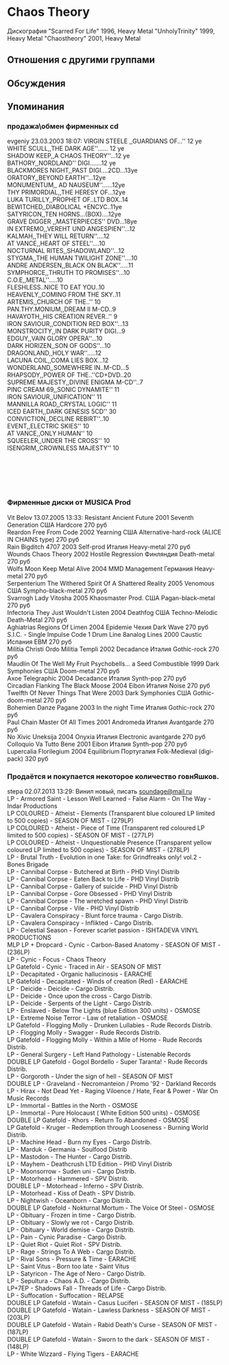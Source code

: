 # Chaos Theory

Дискография
"Scarred For Life" 1996, Heavy Metal
"UnholyTrinity" 1999, Heavy Metal
"Chaostheory" 2001, Heavy Metal

## Отношения с другими группами


## Обсуждения


## Упоминания

### продажа\обмен фирменных cd

evgeniy 23.03.2003 18:07:
VIRGIN STEELE ,,GUARDIANS OF...'' 12 уе<BR>WHITE SCULL,,THE DARK AGE''......  12 уе<BR>SHADOW KEEP,,A CHAOS THEORY''...12 ye<BR>BATHORY,,NORDLAND'' DIGI.......12 уе<BR>BLACKMORES NIGHT,,PAST DIGI....2CD...13уе<BR>ORATORY,,BEYOND EARTH''...12уе<BR>MONUMENTUM,, AD NAUSEUM''......12уе<BR>THY PRIMORDIAL,,THE HERESY OF...12уе<BR>LUKA TURILLY,,PROPHET OF..LTD BOX..14<BR>BEWITCHED,,DIABOLICAL +ENCУС..11уе<BR>SATYRICON,,TEN HORNS...(BOX)....12ye<BR>GRAVE DIGGER ,,MASTERPIECES'' DVD...18ye<BR>IN EXTREMO,,VEREHT UND ANGESPIEN''...12<BR>KALMAH,,THEY WILL RETURN''....12<BR>AT VANCE,,HEART OF STEEL''....10<BR>NOCTURNAL RITES,,SHADOWLAND''...12<BR>STYGMA,,THE HUMAN TWILIGHT ZONE''....10<BR>ANDRE ANDERSEN,,BLACK ON BLACK''.....11<BR>SYMPHORCE,,THRUTH TO PROMISES''...10<BR>C.O.E,,METAL''.....10<BR>FLESHLESS..NICE TO EAT YOU..10<BR>HEAVENLY,,COMING FROM THE SKY..11<BR>ARTEMIS,,CHURCH OF THE..'' 10<BR>PAN.THY.MONIUM,,DREAM II  M-CD..9<BR>HAVAYOTH,,HIS CREATION  REVER..'' 9<BR>IRON SAVIOUR,,CONDITION RED BOX''...13<BR>MONSTROCITY,,IN DARK PURITY DIGI...9<BR>EDGUY,,VAIN GLORY OPERA''...10<BR>DARK HORIZEN,,SON OF GODS''...10<BR>DRAGONLAND,,HOLY WAR''.....12<BR>LACUNA COIL,,COMA LIES  BOX...12<BR>WONDERLAND,,SOMEWHERE IN..M-CD...5<BR>RHAPSODY,,POWER OF THE..''CD+DVD..20<BR>SUPREME MAJESTY,,DIVINE ENIGMA M-CD''..7<BR>PINC CREAM 69,,SONIC DYNAMITE'' 11<BR>IRON SAVIOUR,,UNIFICATION'' 11<BR>MANNILLA ROAD,,CRYSTAL LOGIC'' 11<BR>ICED EARTH,,DARK GENESIS 5CD'' 30<BR>CONVICTION,,DECLINE REBIRT''..10<BR>EVENT,,ELECTRIC SKIES'' 10<BR>AT VANCE,,ONLY HUMAN'' 10<BR>SQUEELER,,UNDER THE CROSS'' 10<BR>ISENGRIM,,CROWNLESS MAJESTY'' 10<BR><BR><BR><BR><BR><BR>

### Фирменные диски от MUSICA Prod

Vit Belov 13.07.2005 13:33:
Resistant	Ancient Future	2001	Seventh Generation	США	Hardcore	270 руб<BR>Reardon	Free From Code	2002	Yearning	США	Alternative-hard-rock (ALICE IN CHAINS type)	270 руб<BR>Rain	Bigditch 4707	2003	Self-prod	Италия	Heavy-metal	270 руб<BR>Wounds	Chaos Theory	2002	Hostile Regression	Финляндия	Death-metal	270 руб<BR>Wolfs Moon	Keep Metal Alive	2004	MMD Management	Германия	Heavy-metal	270 руб<BR>Serpenterium	The Withered Spirit Of A Shattered Reality	2005	Venomous	США	Sympho-black-metal	270 руб<BR>Svarrogh	Lady Vitosha	2005	Khaosmaster Prod.	США	Pagan-black-metal	270 руб<BR>Infectoria	They Just Wouldn't Listen	2004	Deathfog	США	Techno-Melodic Death-Metal	270 руб<BR>Aghiatrias	Regions Of Limen	2004	Epidemie	Чехия	Dark Wave	270 руб<BR>S.I.C. - Single Impulse Code	1 Drum Line 8analog Lines	2000	Caustic	Испания	EBM	270 руб<BR>Militia Christi	Ordo Militia Templi	2002	Decadance	Италия	Gothic-rock	270 руб<BR>Maudlin Of The Well	My Fruit Psychobells... a Seed Combustible	1999	Dark Symphonies	США	Doom-metal	270 руб<BR>Axoe	Telegraphic	2004	Decadance	Италия	Synth-pop	270 руб<BR>Circadian	Flanking The Black Moose	2004	Eibon	Италия	Noise	270 руб<BR>Twelfth Of Never	Things That Were	2003	Dark Symphonies	США	Gothic-doom-metal	270 руб<BR>Bohemien	Danze Pagane	2003	In the night Time	Италия	Gothic-rock	270 руб<BR>Paul Chain	Master Of All Times	2001	Andromeda	Италия	Avantgarde	270 руб<BR>No Xivic	Uneksija	2004	Onyxia	Италия	Electronic avantgarde	270 руб<BR>Colloquio	Va Tutto Bene	2001	Eibon	Италия	Synth-pop	270 руб<BR>Lupercalia	Florilegium	2004	Equilibrium	Португалия	Folk-Medieval (digi-pack)	320 руб<BR>

### Продаётся и покупается некоторое количество говнЯшков.

stepa 02.07.2013 13:29:
Винил новый, писать soundage@mail.ru<BR>LP - Armored Saint - Lesson Well Learned - False Alarm - On The Way -<BR>Indar Productions	<BR>LP COLOURED - Atheist - Elements (Transparent blue coloured LP limited<BR>to 500 copies) - SEASON OF MIST - (279LP)	<BR>LP COLOURED - Atheist - Piece of Time (Transparent red coloured LP<BR>limited to 500 copies) - SEASON OF MIST -	(277LP)<BR>LP COLOURED - Atheist - Unquestionable Presence (Transparent yellow<BR>coloured LP limited to 500 copies) - SEASON OF MIST - (278LP)<BR>LP - Brutal Truth - Evolution in one Take: for Grindfreaks only! vol.2 -<BR>Bones Brigade	<BR>LP - Cannibal Corpse - Butchered at Birth - PHD Vinyl Distrib<BR>LP - Cannibal Corpse - Eaten Back to Life - PHD Vinyl Distrib<BR>LP - Cannibal Corpse - Gallery of suicide - PHD Vinyl Distrib<BR>LP - Cannibal Corpse - Gore Obsessed - PHD Vinyl Distrib<BR>LP - Cannibal Corpse - The wretched spawn - PHD Vinyl Distrib<BR>LP - Cannibal Corpse - Vile - PHD Vinyl Distrib<BR>LP - Cavalera Conspiracy - Blunt force trauma - Cargo Distrib.<BR>LP - Cavalera Conspiracy - Inflikted - Cargo Distrib.<BR>LP - Celestial Season - Forever scarlet passion - ISHTADEVA VINYL<BR>PRODUCTIONS	<BR>MLP LP + Dropcard - Cynic - Carbon-Based Anatomy - SEASON OF MIST -<BR>(236LP)	<BR>LP - Cynic - Focus - Chaos Theory	<BR>LP Gatefold - Cynic - Traced in Air - SEASON OF MIST<BR>LP - Decapitated - Organic hallucinosis - EARACHE<BR>LP Gatefold - Decapitated - Winds of creation (Red) - EARACHE<BR>LP - Deicide - Deicide - Cargo Distrib.	<BR>LP - Deicide - Once upon the cross - Cargo Distrib.<BR>LP - Deicide - Serpents of the Light - Cargo Distrib.<BR>LP - Enslaved - Below The Lights (blue Edition 300 units) - OSMOSE<BR>LP - Extreme Noise Terror - Law of retaliation - OSMOSE<BR>LP Gatefold - Flogging Molly - Drunken Lullabies - Rude Records Distrib.<BR>LP - Flogging Molly - Swagger - Rude Records Distrib.<BR>LP Gatefold - Flogging Molly - Within a Mile of Home - Rude Records<BR>Distrib.	<BR>LP - General Surgery - Left Hand Pathology - Listenable Records<BR>DOUBLE LP Gatefold - Gogol Bordello - Super Taranta! - Rude Records<BR>Distrib.	<BR>LP - Gorgoroth - Under the sign of hell - SEASON OF MIST<BR>DOUBLE LP - Graveland - Necromanteion / Promo '92 - Darkland Records<BR>LP - Hirax - Not Dead Yet - Raging Viloence / Hate, Fear & Power - War On<BR>Music Records<BR>LP - Immortal - Battles in the North - OSMOSE<BR>LP - Immortal - Pure Holocaust ( White Edition 500 units) - OSMOSE<BR>DOUBLE LP Gatefold - Khors - Return To Abandoned - OSMOSE<BR>LP Gatefold - Kruger - Redemption through Looseness - Burning World<BR>Distrib.<BR>LP - Machine Head - Burn my Eyes - Cargo Distrib.<BR>LP - Marduk - Germania - Soulfood Distrib<BR>LP - Mastodon - The Hunter - Cargo Distrib.<BR>LP - Mayhem - Deathcrush LTD Edition - PHD Vinyl Distrib<BR>LP - Moonsorrow - Suden uni - Cargo Distrib.<BR>LP - Motorhead - Hammered - SPV Distrib.<BR>DOUBLE LP - Motorhead - Inferno - SPV Distrib.<BR>LP - Motorhead - Kiss of Death - SPV Distrib.<BR>LP - Nightwish - Oceanborn - Cargo Distrib.<BR>DOUBLE LP Gatefold - Nokturnal Mortum - The Voice Of Steel - OSMOSE<BR>LP - Obituary - Frozen in time - Cargo Distrib.<BR>LP - Obituary - Slowly we rot - Cargo Distrib.<BR>LP - Obituary - World demise - Cargo Distrib.<BR>LP - Pain - Cynic Paradise - Cargo Distrib.<BR>LP - Quiet Riot - Quiet Riot - SPV Distrib.<BR>LP - Rage - Strings To A Web - Cargo Distrib.<BR>LP - Rival Sons - Pressure & Time - EARACHE<BR>LP - Saint Vitus - Born too late - Saint Vitus<BR>LP - Satyricon - The Age of Nero - Cargo Distrib.<BR>LP - Sepultura - Chaos A.D. - Cargo Distrib.<BR>LP+7EP - Shadows Fall - Threads of Life - Cargo Distrib.<BR>LP - Suffocation - Suffocation - RELAPSE<BR>DOUBLE LP Gatefold - Watain - Casus Luciferi - SEASON OF MIST - (185LP)<BR>DOUBLE LP Gatefold - Watain - Lawless Darkness - SEASON OF MIST -<BR>(203LP)<BR>DOUBLE LP Gatefold - Watain - Rabid Death's Curse - SEASON OF MIST -<BR>(187LP)<BR>DOUBLE LP Gatefold - Watain - Sworn to the dark - SEASON OF MIST -<BR>(148LP)<BR>LP - White Wizzard - Flying Tigers - EARACHE<BR>

